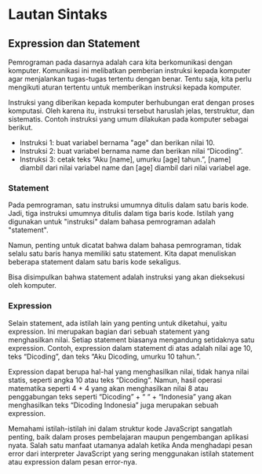 # Lautan Sintaks

## Expression dan Statement

Pemrograman pada dasarnya adalah cara kita berkomunikasi dengan komputer. Komunikasi ini melibatkan pemberian instruksi kepada komputer agar menjalankan tugas-tugas tertentu dengan benar. Tentu saja, kita perlu mengikuti aturan tertentu untuk memberikan instruksi kepada komputer.

Instruksi yang diberikan kepada komputer berhubungan erat dengan proses komputasi. Oleh karena itu, instruksi tersebut haruslah jelas, terstruktur, dan sistematis. Contoh instruksi yang umum dilakukan pada komputer sebagai berikut.

- Instruksi 1: buat variabel bernama "age" dan berikan nilai 10.
- Instruksi 2: buat variabel bernama name dan berikan nilai “Dicoding”.
- Instruksi 3: cetak teks “Aku [name], umurku [age] tahun.”, [name] diambil dari nilai variabel name dan [age] diambil dari nilai variabel age.

### Statement

Pada pemrograman, satu instruksi umumnya ditulis dalam satu baris kode. Jadi, tiga instruksi umumnya ditulis dalam tiga baris kode. Istilah yang digunakan untuk "instruksi" dalam bahasa pemrograman adalah "statement".

Namun, penting untuk dicatat bahwa dalam bahasa pemrograman, tidak selalu satu baris hanya memiliki satu statement. Kita dapat menuliskan beberapa statement dalam satu baris kode sekaligus.

Bisa disimpulkan bahwa statement adalah instruksi yang akan dieksekusi oleh komputer.

### Expression

Selain statement, ada istilah lain yang penting untuk diketahui, yaitu expression. Ini merupakan bagian dari sebuah statement yang menghasilkan nilai. Setiap statement biasanya mengandung setidaknya satu expression. Contoh, expression dalam statement di atas adalah nilai age 10, teks “Dicoding”, dan teks “Aku Dicoding, umurku 10 tahun.”.

Expression dapat berupa hal-hal yang menghasilkan nilai, tidak hanya nilai statis, seperti angka 10 atau teks “Dicoding”. Namun, hasil operasi matematika seperti 4 + 4 yang akan menghasilkan nilai 8 atau penggabungan teks seperti “Dicoding” + “ “ + “Indonesia” yang akan menghasilkan teks “Dicoding Indonesia” juga merupakan sebuah expression.

Memahami istilah-istilah ini dalam struktur kode JavaScript sangatlah penting, baik dalam proses pembelajaran maupun pengembangan aplikasi nyata. Salah satu manfaat utamanya adalah ketika Anda menghadapi pesan error dari interpreter JavaScript yang sering menggunakan istilah statement atau expression dalam pesan error-nya.
